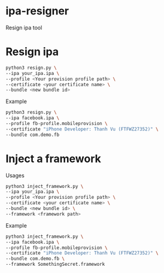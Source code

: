 # ipa-resigner
Resign ipa tool

# Resign ipa
```bash
python3 resign.py \
--ipa your_ipa.ipa \
--profile <Your provision profile path> \
--certificate <your certificate name> \
--bundle <new bundle id>
```

Example
```bash
python3 resign.py \
--ipa facebook.ipa \
--profile fb-profile.mobileprovision \
--certificate "iPhone Developer: Thanh Vu (FTFWZ27352)" \
--bundle com.demo.fb
```

# Inject a framework
Usages
```bash
python3 inject_framework.py \
--ipa your_ipa.ipa \
--profile <Your provision profile path> \
--certificate <your certificate name> \
--bundle <new bundle id> \
--framework <framework path>
```

Example
```bash
python3 inject_framework.py \
--ipa facebook.ipa \
--profile fb-profile.mobileprovision \
--certificate "iPhone Developer: Thanh Vu (FTFWZ27352)" \
--bundle com.demo.fb \
--framework SomethingSecret.framework
```
